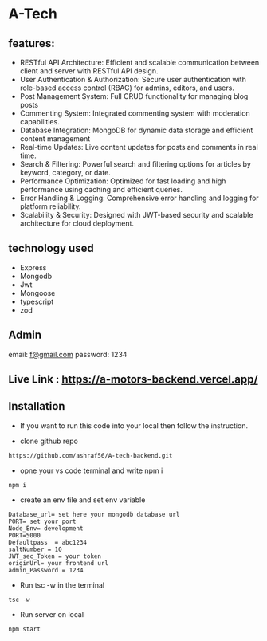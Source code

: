 # A-Tech 

## features:
- RESTful API Architecture: Efficient and scalable communication between client and server with RESTful API design.
- User Authentication & Authorization: Secure user authentication with role-based access control (RBAC) for admins, editors, and users.
- Post Management System: Full CRUD functionality for managing blog posts
- Commenting System: Integrated commenting system with moderation capabilities.
- Database Integration: MongoDB for dynamic data storage and efficient content management
- Real-time Updates: Live content updates for posts and comments in real time.
- Search & Filtering: Powerful search and filtering options for articles by keyword, category, or date.
- Performance Optimization: Optimized for fast loading and high performance using caching and efficient queries.
- Error Handling & Logging: Comprehensive error handling and logging for platform reliability.
- Scalability & Security: Designed with JWT-based security and scalable architecture for cloud deployment.

## technology used  
- Express
- Mongodb
- Jwt
- Mongoose
- typescript
- zod


## Admin
 
 email: f@gmail.com
 password: 1234

## Live Link : https://a-motors-backend.vercel.app/
 
## Installation 

- If you want to run this code into your local  then follow the instruction.

* clone github repo 

```
https://github.com/ashraf56/A-tech-backend.git
```


*  opne your vs code terminal and write npm i

``` 
npm i
```


* create an env file  and set env variable  

```
Database_url= set here your mongodb database url
PORT= set your port
Node_Env= development
PORT=5000
Defaultpass  = abc1234
saltNumber = 10 
JWT_sec_Token = your token
originUrl= your frontend url
admin_Password = 1234
```

* Run tsc -w in the terminal
```
tsc -w
```

* Run server on local  
```
npm start
```
